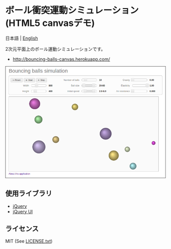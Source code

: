# ボール衝突運動シミュレーション(HTML5 canvasデモ)

日本語 | [English](/README.md)

2次元平面上のボール運動シミュレーションです。

* <http://bouncing-balls-canvas.herokuapp.com/>

![Screen shot](screenshot.png)

## 使用ライブラリ

* [jQuery](http://jquery.com/)
* [jQuery UI](http://jqueryui.com/)

## ライセンス

MIT (See [LICENSE.txt](/LICENSE.txt))
